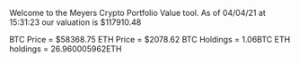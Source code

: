 Welcome to the Meyers Crypto Portfolio Value tool. 
As of 04/04/21 at 15:31:23 our valuation is $117910.48 

BTC Price = $58368.75
 ETH Price = $2078.62
BTC Holdings = 1.06BTC
 ETH holdings = 26.960005962ETH 
